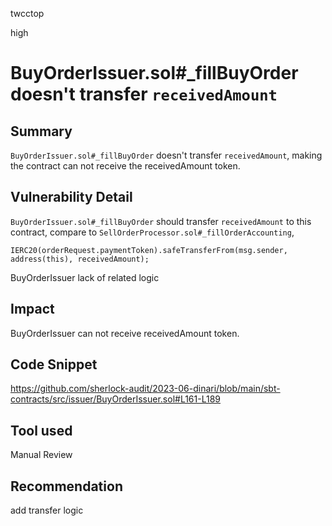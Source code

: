 twcctop

high

# BuyOrderIssuer.sol#_fillBuyOrder  doesn't  transfer  `receivedAmount`

## Summary
`BuyOrderIssuer.sol#_fillBuyOrder` doesn't transfer  `receivedAmount`, making the contract can not receive the receivedAmount token.
## Vulnerability Detail
  `BuyOrderIssuer.sol#_fillBuyOrder`  should transfer `receivedAmount` to  this contract,    compare to `SellOrderProcessor.sol#_fillOrderAccounting`,   
```solidity
IERC20(orderRequest.paymentToken).safeTransferFrom(msg.sender, address(this), receivedAmount);
```
 BuyOrderIssuer  lack of  related logic
## Impact
  BuyOrderIssuer  can not receive  receivedAmount token. 
## Code Snippet
 https://github.com/sherlock-audit/2023-06-dinari/blob/main/sbt-contracts/src/issuer/BuyOrderIssuer.sol#L161-L189
## Tool used

Manual Review

## Recommendation
 add transfer logic